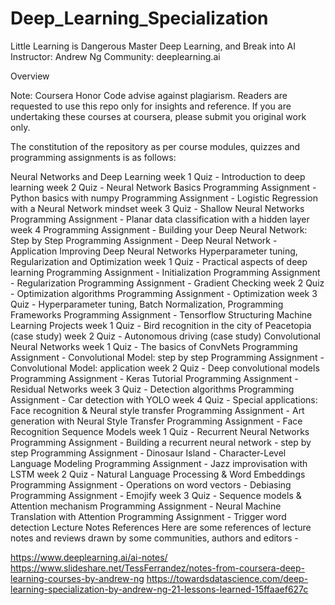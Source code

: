 # Deep_Learning_Specialization
Little Learning is Dangerous Master Deep Learning, and Break into AI
Instructor: Andrew Ng
Community: deeplearning.ai

Overview

Note: Coursera Honor Code advise against plagiarism. Readers are requested to use this repo only for insights and reference. If you are undertaking these courses at coursera, please submit you original work only.

The constitution of the repository as per course modules, quizzes and programming assignments is as follows:

Neural Networks and Deep Learning
week 1
Quiz - Introduction to deep learning
week 2
Quiz - Neural Network Basics
Programming Assignment - Python basics with numpy
Programming Assignment - Logistic Regression with a Neural Network mindset
week 3
Quiz - Shallow Neural Networks
Programming Assignment - Planar data classification with a hidden layer
week 4
Programming Assignment - Building your Deep Neural Network: Step by Step
Programming Assignment - Deep Neural Network - Application
Improving Deep Neural Networks Hyperparameter tuning, Regularization and Optimization
week 1
Quiz - Practical aspects of deep learning
Programming Assignment - Initialization
Programming Assignment - Regularization
Programming Assignment - Gradient Checking
week 2
Quiz - Optimization algorithms
Programming Assignment - Optimization
week 3
Quiz - Hyperparameter tuning, Batch Normalization, Programming Frameworks
Programming Assignment - Tensorflow
Structuring Machine Learning Projects
week 1
Quiz - Bird recognition in the city of Peacetopia (case study)
week 2
Quiz - Autonomous driving (case study)
Convolutional Neural Networks
week 1
Quiz - The basics of ConvNets
Programming Assignment - Convolutional Model: step by step
Programming Assignment - Convolutional Model: application
week 2
Quiz - Deep convolutional models
Programming Assignment - Keras Tutorial
Programming Assignment - Residual Networks
week 3
Quiz - Detection algorithms
Programming Assignment - Car detection with YOLO
week 4
Quiz - Special applications: Face recognition & Neural style transfer
Programming Assignment - Art generation with Neural Style Transfer
Programming Assignment - Face Recognition
Sequence Models
week 1
Quiz - Recurrent Neural Networks
Programming Assignment - Building a recurrent neural network - step by step
Programming Assignment - Dinosaur Island - Character-Level Language Modeling
Programming Assignment - Jazz improvisation with LSTM
week 2
Quiz - Natural Language Processing & Word Embeddings
Programming Assignment - Operations on word vectors - Debiasing
Programming Assignment - Emojify
week 3
Quiz - Sequence models & Attention mechanism
Programming Assignment - Neural Machine Translation with Attention
Programming Assignment - Trigger word detection
Lecture Notes References
Here are some references of lecture notes and reviews drawn by some communities, authors and editors -

https://www.deeplearning.ai/ai-notes/
https://www.slideshare.net/TessFerrandez/notes-from-coursera-deep-learning-courses-by-andrew-ng
https://towardsdatascience.com/deep-learning-specialization-by-andrew-ng-21-lessons-learned-15ffaaef627c


